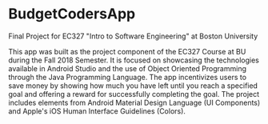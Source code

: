 # BudgetCodersApp
Final Project for EC327 "Intro to Software Engineering" at Boston University

This app was built as the project component of the EC327 Course at BU during the Fall 2018 Semester. It is focused on showcasing the technologies available in Android Studio and the use of Object Oriented Programming through the Java Programming Language. The app incentivizes users to save money by showing how much you have left until you reach a specified goal and offering a reward for successfully completing the goal. The project includes elements from Android Material Design Language (UI Components) and Apple's iOS Human Interface Guidelines (Colors).
